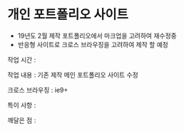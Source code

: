 # 개인 포트폴리오 사이트
- 19년도 2월 제작 포트폴리오에서 마크업을 고려하여 재수정중
- 반응형 사이트로 크로스 브라우징을 고려하여 제작 할 예정

작업 시간 : 

작업 내용 : 기존 제작 메인 포트폴리오 사이트 수정

크로스 브라우징 : ie9+

특이 사항 : 

깨달은 점 : 

